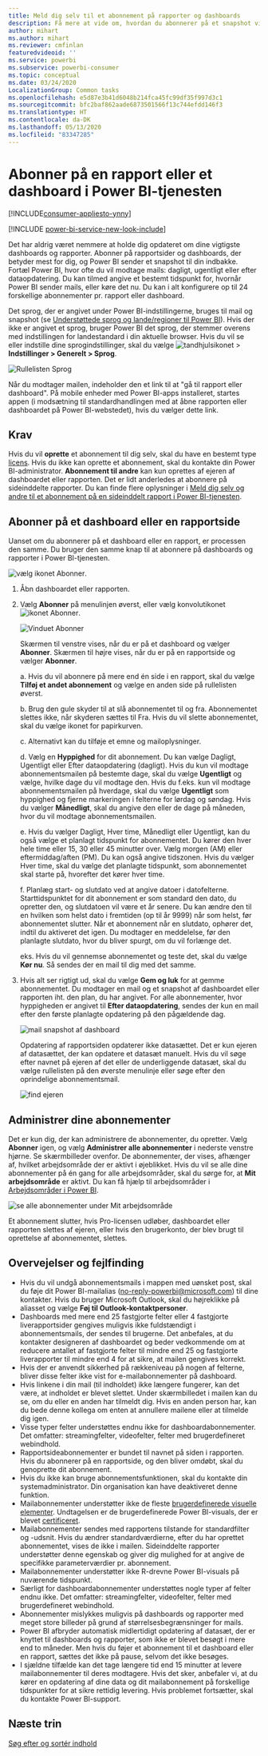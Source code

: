 ```yaml
---
title: Meld dig selv til et abonnement på rapporter og dashboards
description: Få mere at vide om, hvordan du abonnerer på et snapshot via mail af en rapport eller et dashboard i Power BI.
author: mihart
ms.author: mihart
ms.reviewer: cmfinlan
featuredvideoid: ''
ms.service: powerbi
ms.subservice: powerbi-consumer
ms.topic: conceptual
ms.date: 03/24/2020
LocalizationGroup: Common tasks
ms.openlocfilehash: e5d87e3b41d6048b214fca45fc99df35f997d3c1
ms.sourcegitcommit: bfc2baf862aade6873501566f13c744efdd146f3
ms.translationtype: HT
ms.contentlocale: da-DK
ms.lasthandoff: 05/13/2020
ms.locfileid: "83347285"
---
```

# <a name="subscribe-to-a-report-or-dashboard-in-the-power-bi-service"></a>Abonner på en rapport eller et dashboard i Power BI-tjenesten 

[!INCLUDE[consumer-appliesto-ynny](../includes/consumer-appliesto-ynny.md)]

[!INCLUDE [power-bi-service-new-look-include](../includes/power-bi-service-new-look-include.md)]

Det har aldrig været nemmere at holde dig opdateret om dine vigtigste dashboards og rapporter. Abonner på rapportsider og dashboards, der betyder mest for dig, og Power BI sender et snapshot til din indbakke. Fortæl Power BI, hvor ofte du vil modtage mails: dagligt, ugentligt eller efter dataopdatering. Du kan tilmed angive et bestemt tidspunkt for, hvornår Power BI sender mails, eller køre det nu.  Du kan i alt konfigurere op til 24 forskellige abonnementer pr. rapport eller dashboard.

Det sprog, der er angivet under Power BI-indstillingerne, bruges til mail og snapshot (se [Understøttede sprog og lande/regioner til Power BI](../fundamentals/supported-languages-countries-regions.md)). Hvis der ikke er angivet et sprog, bruger Power BI det sprog, der stemmer overens med indstillingen for landestandard i din aktuelle browser. Hvis du vil se eller indstille dine sprogindstillinger, skal du vælge ![tandhjulsikonet](./media/end-user-subscribe/power-bi-settings-icon.png) > **Indstillinger > Generelt > Sprog**. 

![Rullelisten Sprog](./media/end-user-subscribe/power-bi-language.png)

Når du modtager mailen, indeholder den et link til at "gå til rapport eller dashboard". På mobile enheder med Power BI-apps installeret, startes appen (i modsætning til standardhandlingen med at åbne rapporten eller dashboardet på Power BI-webstedet), hvis du vælger dette link.


## <a name="requirements"></a>Krav
Hvis du vil **oprette** et abonnement til dig selv, skal du have en bestemt type [licens](end-user-license.md). Hvis du ikke kan oprette et abonnement, skal du kontakte din Power BI-administrator. **Abonnement til andre** kan kun oprettes af ejeren af dashboardet eller rapporten. Det er lidt anderledes at abonnere på sideinddelte rapporter. Du kan finde flere oplysninger i [Meld dig selv og andre til et abonnement på en sideinddelt rapport i Power BI-tjenesten](paginated-reports-subscriptions.md). 

## <a name="subscribe-to-a-dashboard-or-a-report-page"></a>Abonner på et dashboard eller en rapportside
Uanset om du abonnerer på et dashboard eller en rapport, er processen den samme. Du bruger den samme knap til at abonnere på dashboards og rapporter i Power BI-tjenesten.
 
![vælg ikonet Abonner](./media/end-user-subscribe/power-bi-subscribe.png).

1. Åbn dashboardet eller rapporten.
2. Vælg **Abonner** på menulinjen øverst, eller vælg konvolutikonet ![ikonet Abonner](./media/end-user-subscribe/power-bi-icon-envelope.png).
   


   ![Vinduet Abonner](./media/end-user-subscribe/power-bi-emails-numbered.png)
    
    Skærmen til venstre vises, når du er på et dashboard og vælger **Abonner**. Skærmen til højre vises, når du er på en rapportside og vælger **Abonner**. 
    
    a. Hvis du vil abonnere på mere end én side i en rapport, skal du vælge **Tilføj et andet abonnement** og vælge en anden side på rullelisten øverst.

    b. Brug den gule skyder til at slå abonnementet til og fra.  Abonnementet slettes ikke, når skyderen sættes til Fra. Hvis du vil slette abonnementet, skal du vælge ikonet for papirkurven.

    c. Alternativt kan du tilføje et emne og mailoplysninger. 

    d. Vælg en **Hyppighed** for dit abonnement.  Du kan vælge Dagligt, Ugentligt eller Efter dataopdatering (dagligt).  Hvis du kun vil modtage abonnementsmailen på bestemte dage, skal du vælge **Ugentligt** og vælge, hvilke dage du vil modtage den.  Hvis du f.eks. kun vil modtage abonnementsmailen på hverdage, skal du vælge **Ugentligt** som hyppighed og fjerne markeringen i felterne for lørdag og søndag. Hvis du vælger **Månedligt**, skal du angive den eller de dage på måneden, hvor du vil modtage abonnementsmailen.   

    e. Hvis du vælger Dagligt, Hver time, Månedligt eller Ugentligt, kan du også vælge et planlagt tidspunkt for abonnementet. Du kører den hver hele time eller 15, 30 eller 45 minutter over. Vælg morgen (AM) eller eftermiddag/aften (PM). Du kan også angive tidszonen. Hvis du vælger Hver time, skal du vælge det planlagte tidspunkt, som abonnementet skal starte på, hvorefter det kører hver time.  

    f. Planlæg start- og slutdato ved at angive datoer i datofelterne. Starttidspunktet for dit abonnement er som standard den dato, du opretter den, og slutdatoen vil være et år senere. Du kan ændre den til en hvilken som helst dato i fremtiden (op til år 9999) når som helst, før abonnementet slutter. Når et abonnement når en slutdato, ophører det, indtil du aktiveret det igen.  Du modtager en meddelelse, før den planlagte slutdato, hvor du bliver spurgt, om du vil forlænge det.     

    eks. Hvis du vil gennemse abonnementet og teste det, skal du vælge **Kør nu**.  Så sendes der en mail til dig med det samme. 

3. Hvis alt ser rigtigt ud, skal du vælge **Gem og luk** for at gemme abonnementet. Du modtager en mail og et snapshot af dashboardet eller rapporten iht. den plan, du har angivet. For alle abonnementer, hvor hyppigheden er angivet til **Efter dataopdatering**, sendes der kun en mail efter den første planlagte opdatering på den pågældende dag.
   
   ![mail snapshot af dashboard](media/end-user-subscribe/power-bi-email-old.png)
   
    Opdatering af rapportsiden opdaterer ikke datasættet. Det er kun ejeren af datasættet, der kan opdatere et datasæt manuelt. Hvis du vil søge efter navnet på ejeren af det eller de underliggende datasæt, skal du vælge rullelisten på den øverste menulinje eller søge efter den oprindelige abonnementsmail.
   
    ![find ejeren](./media/end-user-subscribe/power-bi-owner.png)


## <a name="manage-your-subscriptions"></a>Administrer dine abonnementer
Det er kun dig, der kan administrere de abonnementer, du opretter. Vælg **Abonner** igen, og vælg **Administrer alle abonnementer** i nederste venstre hjørne. Se skærmbilleder ovenfor. De abonnementer, der vises, afhænger af, hvilket arbejdsområde der er aktivt i øjeblikket. Hvis du vil se alle dine abonnementer på én gang for alle arbejdsområder, skal du sørge for, at **Mit arbejdsområde** er aktivt. Du kan få hjælp til arbejdsområder i [Arbejdsområder i Power BI](end-user-workspaces.md). 

![se alle abonnementer under Mit arbejdsområde](./media/end-user-subscribe/power-bi-manage-subscriptions.png)

Et abonnement slutter, hvis Pro-licensen udløber, dashboardet eller rapporten slettes af ejeren, eller hvis den brugerkonto, der blev brugt til oprettelse af abonnementet, slettes.

## <a name="considerations-and-troubleshooting"></a>Overvejelser og fejlfinding
* Hvis du vil undgå abonnementsmails i mappen med uønsket post, skal du føje dit Power BI-mailalias (no-reply-powerbi@microsoft.com) til dine kontakter. Hvis du bruger Microsoft Outlook, skal du højreklikke på aliasset og vælge **Føj til Outlook-kontaktpersoner**. 
* Dashboards med mere end 25 fastgjorte felter eller 4 fastgjorte liverapportsider gengives muligvis ikke fuldstændigt i abonnementsmails, der sendes til brugerne. Det anbefales, at du kontakter designeren af dashboardet og beder vedkommende om at reducere antallet af fastgjorte felter til mindre end 25 og fastgjorte liverapporter til mindre end 4 for at sikre, at mailen gengives korrekt.  
* Hvis der er anvendt sikkerhed på rækkeniveau på nogen af felterne, bliver disse felter ikke vist for e-mailabonnementer på dashboard.  
* Hvis linkene i din mail (til indholdet) ikke længere fungerer, kan det være, at indholdet er blevet slettet. Under skærmbilledet i mailen kan du se, om du eller en anden har tilmeldt dig. Hvis en anden person har, kan du bede denne kollega om enten at annullere mailene eller at tilmelde dig igen.
* Visse typer felter understøttes endnu ikke for dashboardabonnementer. Det omfatter: streamingfelter, videofelter, felter med brugerdefineret webindhold. 
* Rapportsideabonnementer er bundet til navnet på siden i rapporten. Hvis du abonnerer på en rapportside, og den bliver omdøbt, skal du genoprette dit abonnement.
* Hvis du ikke kan bruge abonnementsfunktionen, skal du kontakte din systemadministrator. Din organisation kan have deaktiveret denne funktion.  
* Mailabonnementer understøtter ikke de fleste [brugerdefinerede visuelle elementer](../developer/visuals/power-bi-custom-visuals.md).  Undtagelsen er de brugerdefinerede Power BI-visuals, der er blevet [certificeret](../developer/visuals/power-bi-custom-visuals-certified.md).    
* Mailabonnementer sendes med rapportens tilstande for standardfilter og -udsnit. Hvis du ændrer standardværdierne, efter du har oprettet abonnementet, vises de ikke i mailen. Sideinddelte rapporter understøtter denne egenskab og giver dig mulighed for at angive de specifikke parameterværdier pr. abonnement.  
* Mailabonnementer understøtter ikke R-drevne Power BI-visuals på nuværende tidspunkt.  
* Særligt for dashboardabonnementer understøttes nogle typer af felter endnu ikke.  Det omfatter: streamingfelter, videofelter, felter med brugerdefineret webindhold.     
* Abonnementer mislykkes muligvis på dashboards og rapporter med meget store billeder på grund af størrelsesbegrænsninger for mails.    
* Power BI afbryder automatisk midlertidigt opdatering af datasæt, der er knyttet til dashboards og rapporter, som ikke er blevet besøgt i mere end to måneder.  Men hvis du føjer et abonnement til et dashboard eller en rapport, sættes det ikke på pause, selvom det ikke besøges.
* I sjældne tilfælde kan det tage længere tid end 15 minutter at levere mailabonnementer til deres modtagere.  Hvis det sker, anbefaler vi, at du kører en opdatering af dine data og dit mailabonnement på forskellige tidspunkter for at sikre rettidig levering.  Hvis problemet fortsætter, skal du kontakte Power BI-support.

## <a name="next-steps"></a>Næste trin

[Søg efter og sortér indhold](end-user-search-sort.md)
